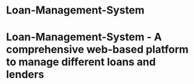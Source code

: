 # Loan-Management-System
# Loan-Management-System - A comprehensive web-based platform to manage different loans and lenders 
